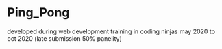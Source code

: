# Ping_Pong
developed during web development training in coding ninjas 
may 2020 to oct 2020 (late submission 50% panelity)
